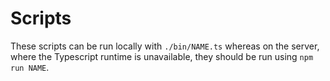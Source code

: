 Scripts
=======

These scripts can be run locally with `./bin/NAME.ts`
whereas on the server, where the Typescript runtime is unavailable,  they should be run using `npm run NAME`.
